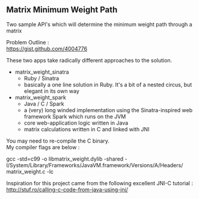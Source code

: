 ## Matrix Minimum Weight Path

Two sample API's which will determine the minimum weight path through a matrix

Problem Outline :  
https://gist.github.com/4004776

These two apps take radically different approaches to the solution.

* matrix_weight_sinatra 
  * Ruby / Sinatra
  * basically a one line solution in Ruby. It's a bit of a nested circus, but elegant in its own way
* matrix_weight_spark
  * Java / C / Spark
  * a (very) long winded implementation using the Sinatra-inspired web framework Spark which runs on the JVM
  * core web-application logic written in Java
  * matrix calculations written in C and linked with JNI

You may need to re-compile the C binary.  
My compiler flags are below :

gcc -std=c99 -o libmatrix_weight.dylib -shared -I/System/Library/Frameworks/JavaVM.framework/Versions/A/Headers/ matrix_weight.c -lc

Inspiration for this project came from the following excellent JNI-C tutorial :
http://stuf.ro/calling-c-code-from-java-using-jni/

